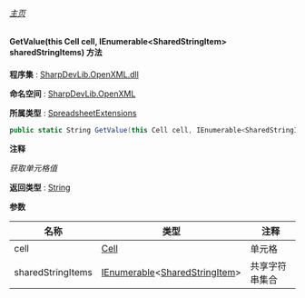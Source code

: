 ###### [主页](./Index.md "主页")

#### GetValue(this Cell cell, IEnumerable\<SharedStringItem\> sharedStringItems) 方法

**程序集** : [SharpDevLib.OpenXML.dll](./SharpDevLib.OpenXML.assembly.md "SharpDevLib.OpenXML.dll")

**命名空间** : [SharpDevLib.OpenXML](./SharpDevLib.OpenXML.namespace.md "SharpDevLib.OpenXML")

**所属类型** : [SpreadsheetExtensions](./SharpDevLib.OpenXML.SpreadsheetExtensions.md "SpreadsheetExtensions")

``` csharp
public static String GetValue(this Cell cell, IEnumerable<SharedStringItem> sharedStringItems)
```

**注释**

*获取单元格值*



**返回类型** : [String](https://learn.microsoft.com/en-us/dotnet/api/system.string "String")


**参数**

|名称|类型|注释|
|---|---|---|
|cell|[Cell](https://learn.microsoft.com/en-us/dotnet/api/documentformat.openxml.spreadsheet.cell "Cell")|单元格|
|sharedStringItems|[IEnumerable](https://learn.microsoft.com/en-us/dotnet/api/system.collections.generic.ienumerable-1 "IEnumerable")\<[SharedStringItem](https://learn.microsoft.com/en-us/dotnet/api/documentformat.openxml.spreadsheet.sharedstringitem "SharedStringItem")\>|共享字符串集合|


